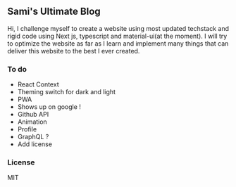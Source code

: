 ## Sami's Ultimate Blog

Hi, I challenge myself to create a website using most updated techstack and rigid code using Next js, typescript and material-ui(at the moment). I will try to optimize the website as far as I learn and implement many things that can deliver this website to the best I ever created.

### To do

- React Context
- Theming switch for dark and light
- PWA
- Shows up on google !
- Github API
- Animation
- Profile
- GraphQL ?
- Add license

### License

MIT
